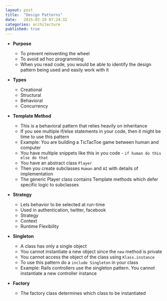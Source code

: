 ```yaml
---
layout: post
title:  "Design Patterns"
date:   2015-03-29 07:24:32
categories: architecture
published: true
---
```


* __Purpose__
  * To prevent reinventing the wheel
  * To avoid ad hoc programming
  * When you read code, you would be able to identify the design pattern being used and easily work with it

* __Types__
  * Creational
  * Structural
  * Behavioral
  * Concurrency

* __Template Method__
  * This is a behavioral pattern that relies heavily on inheritance
  * If you see multiple if/else statements in your code, then it might be time to use this pattern
  * Example: You are building a TicTacToe game between human and computer
  * You have multiple snippets like this in you code - `if human do this else do that`
  * You have an abstract class `Player`
  * Then you create subclasses `Human` and `AI` with details of implementation
  * The generic Player class contains Template methods which defer specific logic to subclasses

* __Strategy__
  * Lets behavior to be selected at run-time
  * Used in authentication, twitter, facebook
  * Strategy
  * Context
  * Runtime Flexibility

* __Singleton__
  * A class has only a single object
  * You cannot instantiate a new object since the `new` method is private
  * You cannot access the object of the class using `Klass.instance`
  * To use this pattern do a `include Singleton` in your class
  * Example: Rails controllers use the singleton pattern. You cannot instantiate a new controller instance

* __Factory__
  * The factory class determines which class to be instantiated